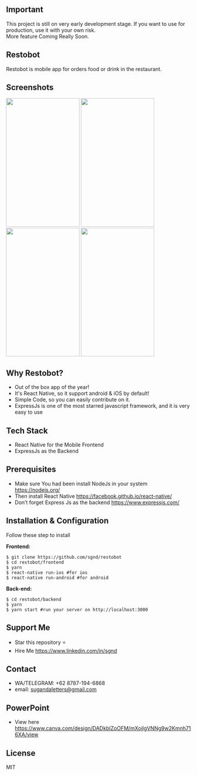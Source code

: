 ## Important
This project is still on very early development stage. If you want to use for production, use it with your own risk.
<br>More feature Coming Really Soon.

## Restobot
Restobot is mobile app for orders food or drink in the restaurant.  

## Screenshots

<p float="left">
  <img src="https://sgnd.github.io/projects/restobot/screens/one.png" width="200" height="350"/>

  <img src="https://sgnd.github.io/projects/restobot/screens/two.png" width="200" height="350"/>

  <img src="https://sgnd.github.io/projects/restobot/screens/three.png" width="200" height="350"/>

  <img src="https://sgnd.github.io/projects/restobot/screens/four.png" width="200" height="350"/>
</p>

## Why Restobot?
* Out of the box app of the year!
* It's React Native, so it support android & iOS by default!
* Simple Code, so you can easily contribute on it.
* ExpressJs is one of the most starred javascript framework, and it is very easy to use

## Tech Stack
* React Native for the Mobile Frontend
* ExpressJs as the Backend

## Prerequisites
* Make sure You had been install NodeJs in your system https://nodejs.org/
* Then install React Native https://facebook.github.io/react-native/
* Don’t forget Express Js as the backend https://www.expressjs.com/

## Installation & Configuration
Follow these step to install

**Frontend:**
```
$ git clone https://github.com/sgnd/restobot
$ cd restobot/frontend
$ yarn
$ react-native run-ios #for ios
$ react-native run-android #for android
```

**Back-end:**
```
$ cd restobot/backend
$ yarn
$ yarn start #run your server on http://localhost:3000
```

## Support Me
* Star this repository :star:
* Hire Me https://www.linkedin.com/in/sgnd

## Contact 
* WA/TELEGRAM: +62 8787-194-6868
* email: sugandaletters@gmail.com

## PowerPoint
* View here https://www.canva.com/design/DADkbIZoOFM/mXojlgVNNg9w2Kmnh716XA/view

## License
MIT
